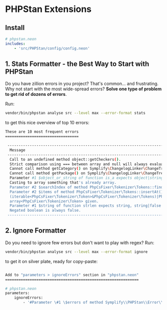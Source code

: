 # PHPStan Extensions

## Install

```yaml
# phpstan.neon
includes:
    - 'src/PHPStan/config/config.neon'
```

## 1. Stats Formatter - the Best Way to Start with PHPStan

Do you have zillion errors in you project? That's common... and frustrating. Why not start with the most wide-spread errors? **Solve one type of problem to get rid of dozens of errors**.

Run:

```bash
vendor/bin/phpstan analyse src --level max --error-format stats
```

to get this nice overview of top 10 errors:

```bash
These are 10 most frequent errors
=================================

 -------------------------------------------------------------------------------------------------------------- ------- 
  Message                                                                                                        Count  
 -------------------------------------------------------------------------------------------------------------- ------- 
  Call to an undefined method object::getCheckers().                                                             7x     
  Strict comparison using === between array and null will always evaluate to false.                              4x     
  Cannot call method getCategory() on Symplify\ChangelogLinker\ChangeTree\Change|null.                           4x     
  Cannot call method getPackage() on Symplify\ChangelogLinker\ChangeTree\Change|null.                            4x     
  Parameter #1 $object_or_string of function is_a expects object|string, string|null given.                      3x     
  Casting to array something that's already array.                                                               3x     
  Parameter #2 $searchIndex of method PhpCsFixer\Tokenizer\Tokens::findBlockEnd() expects int, int|null given.   3x     
  Parameter #2 $items of method PhpCsFixer\Tokenizer\Tokens::insertAt() expects                                  3x     
  (iterable<PhpCsFixer\Tokenizer\Token>&PhpCsFixer\Tokenizer\Tokens)|PhpCsFixer\Tokenizer\Token,                        
  array<PhpCsFixer\Tokenizer\Token> given.                                                                              
  Parameter #1 $string of function strlen expects string, string|false given.                                    3x     
  Negated boolean is always false.                                                                               3x     
 -------------------------------------------------------------------------------------------------------------- ------- 
```

## 2. Ignore Formatter

Do you need to ignore few errors but don't want to play with regex? Run:

```bash
vendor/bin/phpstan analyse src --level max --error-format ignore
```

to get it on silver plate, ready for copy-paste: 

```bash

Add to "parameters > ignoreErrors" section in "phpstan.neon"
============================================================

# phpstan.neon
parameters:
    ignoreErrors:
        - '#Parameter \#1 \$errors of method Symplify\\PHPStan\\Error\\ErrorGrouper\:\:groupErrorsToMessagesToFrequency\(\) expects array<Symplify\\EasyCodingStandard\\Error\\Error\>, array<PHPStan\\Analyser\\Error\> given#' # found 2x
```
